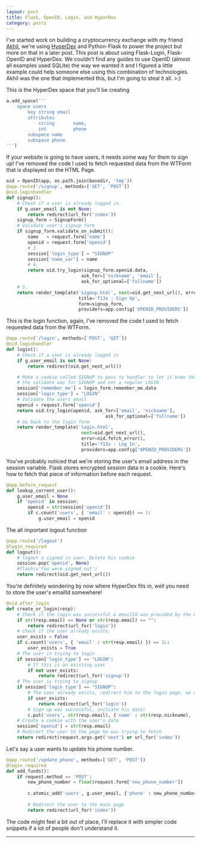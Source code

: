 ```yaml
---
layout: post
title: Flask, OpenID, Login, and HyperDex
category: posts
---
```


I've started work on building a cryptocurrency exchange with my friend [Akhil](http://akhilum.com), we're using [HyperDex][HD] and Python-Flask to power the project but more on that in a later post. This post is about using Flask-Login, Flask-OpenID and HyperDex. We couldn't find any guides to use OpenID (almost all examples used SQLite) the way we wanted it and I figured a little example could help someone else using this combination of technologies. Akhil was the one that implemented this, but I'm going to steal it all. >:)

This is the HyperDex space that you'll be creating
```python
a.add_space('''
    space users
        key string email
        attributes
            string       name,
            int          phone
        subspace name
        subspace phone
''')
```

If your website is going to have users, it needs some way for them to sign up! I've removed the code I used to fetch requested data from the WTForm that is displayed on the HTML Page.
```python
oid = OpenID(app, os.path.join(basedir, 'tmp'))
@app.route('/signup', methods=['GET', 'POST'])
@oid.loginhandler
def signup():
    # Check if a user is already logged in.
    if g.user_email is not None:
        return redirect(url_for('index'))
    signup_form = SignupForm()
    # Validate user's signup form
    if signup_form.validate_on_submit():
        name   = request.form['name']
        openid = request.form['openid']
        # 3.
        session['login_type'] = "SIGNUP"
        session['name_var'] = name
        # 4.
        return oid.try_login(signup_form.openid.data, 
                            ask_for=['nickname', 'email'],
                            ask_for_optional=['fullname'])
    # 5.
    return render_template('signup.html', next=oid.get_next_url(), error=oid.fetch_error(),
                           title='f13x : Sign Up',
                           form=signup_form,
                           providers=app.config['OPENID_PROVIDERS'])
```

This is the login function, again, I've removed the code I used to fetch requested data from the WTForm.
```python
@app.route('/login', methods=['POST', 'GET'])
@oid.loginhandler
def login():
    # Check if a user is already logged in
    if g.user_email is not None:
        return redirect(oid.get_next_url())

    # Make a cookie called SIGNUP to pass to handler to let it know that
    # the validate was for SIGNUP and not a regular LOGIN
    session['remember_me'] = login_form.remember_me.data
    session['login_type'] = "LOGIN"
    # Validate the users email
    openid = request.form['openid']
    return oid.try_login(openid, ask_for=['email', 'nickname'],
                                     ask_for_optional=['fullname'])
    # Go back to the login form
    return render_template('login.html', 
                            next=oid.get_next_url(), 
                            error=oid.fetch_error(), 
                            title='f13x : Log In', 
                            providers=app.config['OPENID_PROVIDERS'])

```

You've probably noticed that we're storing the user's email address in the session variable. Flask stores encrypted session data in a cookie. Here's how to fetch that piece of information before each request.
```python
@app.before_request
def lookup_current_user():
    g.user_email = None
    if 'openid' in session:
        openid = str(session['openid'])
        if c.count('users', { 'email' : openid}) == 1:
            g.user_email = openid
```

The all important logout function
```python
@app.route('/logout')
@login_required
def logout():
    # logout a signed in user. Delete his cookie
    session.pop('openid', None)
    #flash(u'You were signed out')
    return redirect(oid.get_next_url())
```

You're definitely wondering by now where HyperDex fits in, well you need to store the user's emailId somewhere!
```python
@oid.after_login
def create_or_login(resp):
    # Check if the login was successful & emailId was provided by the OpenID provider
    if str(resp.email) == None or str(resp.email) == "":
        return redirect(url_for('login'))
    # Check if the user already exists.
    user_exists = False
    if c.count('users', { 'email' : str(resp.email) }) == 1L:
        user_exists = True
    # The user is trying to login
    if session['login_type'] == "LOGIN":
        # If this is an existing user
        if not user_exists:
            return redirect(url_for('signup'))
    # The user is trying to signup
    if session['login_type'] == "SIGNUP":
        # The user already exists, redirect him to the login page, we don't want him signing up again
        if user_exists:
            return redirect(url_for('login'))
        # Sign up was successful, initiate his data!
        c.put('users', str(resp.email), {'name' : str(resp.nickname), 'phone' : 1234567890})
    # Create a cookie with the user's data
    session['openid'] = str(resp.email)
    # Redirect the user to the page he was trying to fetch
    return redirect(request.args.get('next') or url_for('index'))
```

Let's say a user wants to update his phone number.
```python
@app.route('/update_phone', methods=['GET', 'POST'])
@login_required
def add_funds():
    if request.method == 'POST':
        new_phone_number = float(request.form['new_phone_number'])
        
        c.atomic_add('users', g.user_email, {'phone' : new_phone_number})
        
        # Redirect the user to the main page
        return redirect(url_for('index'))
```

The code might feel a bit out of place, I'll replace it with simpler code snippets if a lot of people don't understand it.

---

[HD]: http://hyperdex.org/
[twitter]: https://twitter.com/holman
